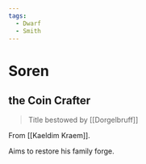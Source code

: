 ```yaml
---
tags:
  - Dwarf
  - Smith
---
```

# Soren 
## the Coin Crafter
>Title bestowed by [[Dorgelbruff]]

From [[Kaeldim Kraem]]. 

Aims to restore his family forge.

